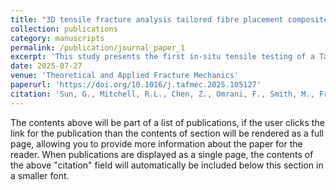 ```yaml
---
title: "3D tensile fracture analysis tailored fibre placement composites using digital volume correlation"
collection: publications
category: manuscripts
permalink: /publication/journal_paper_1
excerpt: 'This study presents the first in-situ tensile testing of a Tailored Fibre Placement (TFP) composite within an X-ray CT microscope, revealing that cracks initiate below 50 % UTS and propagate mainly within fibre bundles along strain concentration bands. Findings show that stitching threads limit delamination, and results provide a basis for optimising manufacturing and laminate design as well as developing physically based multiscale strength prediction models for lightweight structural applications.'
date: 2025-07-27
venue: 'Theoretical and Applied Fracture Mechanics'
paperurl: 'https://doi.org/10.1016/j.tafmec.2025.105127'
citation: 'Sun, G., Mitchell, R.L., Chen, Z., Omrani, F., Smith, M., Frias, C., Fairclough, J.P.A. and Pinna, C., 2025. 3D tensile fracture analysis of tailored fibre placement composites using digital volume correlation. Theoretical and Applied Fracture Mechanics, p.105127.'
---
```


The contents above will be part of a list of publications, if the user clicks the link for the publication than the contents of section will be rendered as a full page, allowing you to provide more information about the paper for the reader. When publications are displayed as a single page, the contents of the above "citation" field will automatically be included below this section in a smaller font.
